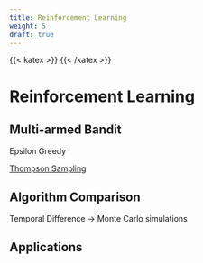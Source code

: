 ```yaml
---
title: Reinforcement Learning
weight: 5
draft: true
---
```


<!-- Just need a katex comment to generate katex -->

{{< katex >}} {{< /katex >}}

# Reinforcement Learning

## Multi-armed Bandit

Epsilon Greedy

[Thompson Sampling][1]

## Algorithm Comparison

Temporal Difference -\> Monte Carlo simulations

## Applications

[1]:	https://web.stanford.edu/~bvr/pubs/TS_Tutorial.pdf
